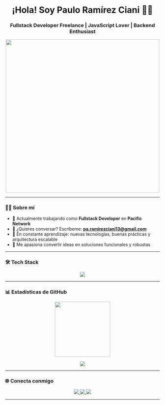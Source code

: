 <h1 align="center">¡Hola! Soy Paulo Ramírez Ciani 👨‍💻</h1>
<h3 align="center">Fullstack Developer Freelance | JavaScript Lover | Backend Enthusiast</h3>

<p align="center">
  <img src="https://media.giphy.com/media/qgQUggAC3Pfv687qPC/giphy.gif" width="500" />
</p>

---

### 🧑‍💼 Sobre mí

- 🔭 Actualmente trabajando como **Fullstack Developer** en **Pacific Network**
- 💬 ¿Quieres conversar? Escríbeme: **pa.ramirezciani13@gmail.com**
- 🧠 En constante aprendizaje: nuevas tecnologías, buenas prácticas y arquitectura escalable
- 🧩 Me apasiona convertir ideas en soluciones funcionales y robustas

---

### 🛠️ Tech Stack

<p align="center">
  <img src="https://skillicons.dev/icons?i=js,ts,nodejs,react,nextjs,html,css,tailwind,bootstrap,mysql,postgres,python,django,git,linux,vercel" />
</p>

---

### 📊 Estadísticas de GitHub

<p align="center">
  <img src="https://github-readme-stats.vercel.app/api?username=ramirezciani&show_icons=true&theme=tokyonight&hide_border=true" height="180"/>

</p>

<p align="center">
  <img src="https://github-readme-stats.vercel.app/api/top-langs/?username=ramirezciani&layout=compact&theme=tokyonight&hide_border=true"/>
</p>

---

### 🌐 Conecta conmigo

<p align="center">
  <a href="mailto:ramirezciani.dev@gmail.com">
    <img src="https://img.shields.io/badge/Email-D14836?style=for-the-badge&logo=gmail&logoColor=white"/>
  </a>
  <a href="https://www.linkedin.com/in/ramirezciani/" target="_blank">
    <img src="https://img.shields.io/badge/LinkedIn-0077B5?style=for-the-badge&logo=linkedin&logoColor=white"/>
  </a>
  <a href="https://github.com/ramirezciani" target="_blank">
    <img src="https://img.shields.io/badge/GitHub-181717?style=for-the-badge&logo=github&logoColor=white"/>
  </a>
</p>

---
